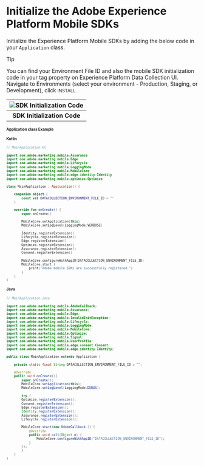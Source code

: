 # Initialize the Adobe Experience Platform Mobile SDKs

Initialize the Experience Platform Mobile SDKs by adding the below code in your `Application` class.

> [!TIP]
> You can find your Environment File ID and also the mobile SDK initialization code in your tag property on Experience Platform Data Collection UI. Navigate to Environments (select your environment - Production, Staging, or Development), click <small>INSTALL<small>.

| ![SDK Initialization Code](../../assets/sdk-init-code.png?raw=true) |
| :---: |
| **SDK Initialization Code** |

**Application class Example**
<!-- tabs:start -->
#### **Kotlin**
```Kotlin
// MainApplication.kt

import com.adobe.marketing.mobile.Assurance
import com.adobe.marketing.mobile.Edge
import com.adobe.marketing.mobile.Lifecycle
import com.adobe.marketing.mobile.LoggingMode
import com.adobe.marketing.mobile.MobileCore
import com.adobe.marketing.mobile.edge.identity.Identity
import com.adobe.marketing.mobile.optimize.Optimize

class MainApplication : Application() {

    companion object {
        const val DATACOLLECTION_ENVIRONMENT_FILE_ID = ""
    }

    override fun onCreate() {
        super.onCreate()

        MobileCore.setApplication(this)
        MobileCore.setLogLevel(LoggingMode.VERBOSE)

        Identity.registerExtension()
        Lifecycle.registerExtension()
        Edge.registerExtension()
        Optimize.registerExtension()
        Assurance.registerExtension()
        Consent.registerExtension()

        MobileCore.configureWithAppID(DATACOLLECTION_ENVIRONMENT_FILE_ID)
        MobileCore.start {
            print("Adobe mobile SDKs are successfully registered.")
        }
    }
}
```
#### **Java**
```Java
// MainApplication.java

import com.adobe.marketing.mobile.AdobeCallback;
import com.adobe.marketing.mobile.Assurance;
import com.adobe.marketing.mobile.Edge;
import com.adobe.marketing.mobile.InvalidInitException;
import com.adobe.marketing.mobile.Lifecycle;
import com.adobe.marketing.mobile.LoggingMode;
import com.adobe.marketing.mobile.MobileCore;
import com.adobe.marketing.mobile.Optimize;
import com.adobe.marketing.mobile.Signal;
import com.adobe.marketing.mobile.UserProfile;
import com.adobe.marketing.mobile.edge.consent.Consent;
import com.adobe.marketing.mobile.edge.identity.Identity;

public class MainApplication extends Application {

    private static final String DATACOLLECTION_ENVIRONMENT_FILE_ID = "";

    @Override
    public void onCreate(){
        super.onCreate();
        MobileCore.setApplication(this);
        MobileCore.setLogLevel(LoggingMode.DEBUG);
        
        try {
        Optimize.registerExtension();
        Consent.registerExtension();
        Edge.registerExtension();
        Identity.registerExtension();
        Assurance.registerExtension();
        Lifecycle.registerExtension();

        MobileCore.start(new AdobeCallback () {
            @Override
            public void call(Object o) {
                MobileCore.configureWithAppID("DATACOLLECTION_ENVIRONMENT_FILE_ID");
            }
        });
        }
    } 
}
```
<!-- tabs:end -->
